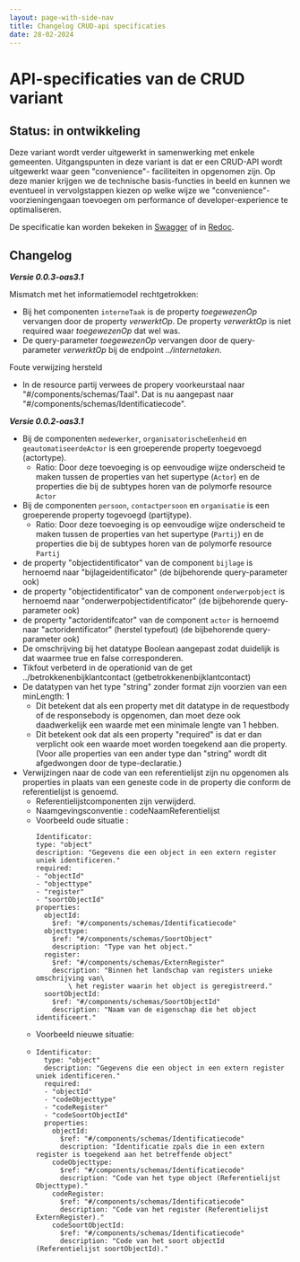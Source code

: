 ```yaml
---
layout: page-with-side-nav
title: Changelog CRUD-api specificaties
date: 28-02-2024
---
```


# API-specificaties van de CRUD variant

## Status: in ontwikkeling

Deze variant wordt verder uitgewerkt in samenwerking met enkele gemeenten. 
Uitgangspunten in deze variant is dat er een CRUD-API wordt uitgewerkt waar geen "convenience"- faciliteiten in opgenomen zijn.
Op deze manier krijgen we de technische basis-functies in beeld en kunnen we eventueel in vervolgstappen kiezen op welke wijze we "convenience"-voorzieningengaan toevoegen om performance of developer-experience te optimaliseren. 


De specificatie kan worden bekeken in [Swagger](./swagger-ui.md) of in [Redoc](./redoc.md).

## Changelog

***Versie 0.0.3-oas3.1***

  Mismatch met het informatiemodel rechtgetrokken: 
  - Bij het componenten `interneTaak` is de property *toegewezenOp* vervangen door de property *verwerktOp*. De property *verwerktOp*  is niet required waar *toegewezenOp* dat wel was.
  - De query-parameter *toegewezenOp* vervangen door de query-parameter *verwerktOp* bij de endpoint *../internetaken*.
    
  Foute verwijzing hersteld
  - In de resource partij verwees de propery voorkeurstaal naar "#/components/schemas/Taal". Dat is nu aangepast naar "#/components/schemas/Identificatiecode".
  
***Versie 0.0.2-oas3.1***

  - Bij de componenten `medewerker`, `organisatorischeEenheid` en `geautomatiseerdeActor` is een groeperende property toegevoegd (actortype).
    - Ratio: Door deze toevoeging is op eenvoudige wijze onderscheid te maken tussen de properties van het supertype (`Actor`) en de properties die bij de subtypes horen van de polymorfe resource `Actor`
  - Bij de componenten `persoon`, `contactpersoon` en `organisatie` is een groeperende property togevoegd (partijtype).
    - Ratio: Door deze toevoeging is op eenvoudige wijze onderscheid te maken tussen de properties van het supertype (`Partij`) en de properties die bij de subtypes horen van de polymorfe resource `Partij`
  - de property "objectidentificator" van de component `bijlage` is hernoemd naar "bijlageidentificator" (de bijbehorende query-parameter ook)
  - de property "objectidentificator" van de component `onderwerpobject` is hernoemd naar "onderwerpobjectidentificator" (de bijbehorende query-parameter ook)
  - de property "actoridentifcator" van de component `actor` is hernoemd naar "actoridentificator" (herstel typefout) (de bijbehorende query-parameter ook)
  - De omschrijving bij het datatype Boolean aangepast zodat duidelijk is dat waarmee true en false corresponderen.
  - Tikfout verbeterd in de operationid van de get ../betrokkenenbijklantcontact (getbetrokkenenbijklantcontact)
  - De datatypen van het type "string" zonder format zijn voorzien van een minLength: 1
    - Dit betekent dat als een property met dit datatype in de requestbody of de responsebody is opgenomen, dan moet deze ook daadwerkelijk een waarde met een minimale lengte van 1 hebben.
    - Dit betekent ook dat als een property "required" is dat er dan verplicht ook een waarde moet worden toegekend aan die property. (Voor alle properties van een ander type dan "string" wordt dit afgedwongen door de type-declaratie.)
  - Verwijzingen naar de code van een referentielijst zijn nu opgenomen als properties in plaats van een geneste code in de property die conform de referentielijst is genoemd.
    - Referentielijstcomponenten zijn verwijderd.
    - Naamgevingsconventie :  codeNaamReferentielijst
    - Voorbeeld oude situatie :
      ```
      Identificator:
      type: "object"
      description: "Gegevens die een object in een extern register uniek identificeren."
      required:
      - "objectId"
      - "objecttype"
      - "register"
      - "soortObjectId"
      properties:
        objectId:
          $ref: "#/components/schemas/Identificatiecode"
        objecttype:
          $ref: "#/components/schemas/SoortObject"
          description: "Type van het object."
        register:
          $ref: "#/components/schemas/ExternRegister"
          description: "Binnen het landschap van registers unieke omschrijving van\
              \ het register waarin het object is geregistreerd."
        soortObjectId:
          $ref: "#/components/schemas/SoortObjectId"
          description: "Naam van de eigenschap die het object identificeert."
        ```
    - Voorbeeld nieuwe situatie:
    - ```
      Identificator:
        type: "object"
        description: "Gegevens die een object in een extern register uniek identificeren."
        required:
        - "objectId"
        - "codeObjecttype"
        - "codeRegister"
        - "codeSoortObjectId"
        properties:
          objectId:
            $ref: "#/components/schemas/Identificatiecode"
            description: "Identificatie zpals die in een extern register is toegekend aan het betreffende object"
          codeObjecttype:
            $ref: "#/components/schemas/Identificatiecode"
            description: "Code van het type object (Referentielijst Objecttype)."
          codeRegister:
            $ref: "#/components/schemas/Identificatiecode"
            description: "Code van het register (Referentielijst ExternRegister)."
          codeSoortObjectId:
            $ref: "#/components/schemas/Identificatiecode"
            description: "Code van het soort objectId (Referentielijst soortObjectId)."
        ```
        
